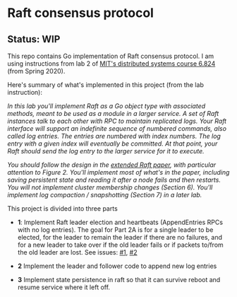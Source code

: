 # Raft consensus protocol

**Status: WIP**
-------------

This repo contains Go implementation of Raft consensus protocol. I am using instructions from lab 2 of [MIT's distributed systems course 6.824](https://pdos.csail.mit.edu/6.824/index.html) (from Spring 2020).

Here's summary of what's implemented in this project (from the lab instruction):

*In this lab you'll implement Raft as a Go object type with associated methods, meant to be used as a module in a larger service. A set of Raft instances talk to each other with RPC to maintain replicated logs. Your Raft interface will support an indefinite sequence of numbered commands, also called log entries. The entries are numbered with index numbers. The log entry with a given index will eventually be committed. At that point, your Raft should send the log entry to the larger service for it to execute.*

*You should follow the design in the [extended Raft paper](https://pdos.csail.mit.edu/6.824/papers/raft-extended.pdf), with particular attention to Figure 2. You'll implement most of what's in the paper, including saving persistent state and reading it after a node fails and then restarts. You will not implement cluster membership changes (Section 6). You'll implement log compaction / snapshotting (Section 7) in a later lab.*

This project is divided into three parts

- **1**: Implement Raft leader election and heartbeats (AppendEntries RPCs with no log entries). The goal for Part 2A is for a single leader to be elected, for the leader to remain the leader if there are no failures, and for a new leader to take over if the old leader fails or if packets to/from the old leader are lost. See issues: [#1](https://github.com/vksah32/raft/issues/1), [#2](https://github.com/vksah32/raft/issues/2)

- **2** Implement the leader and follower code to append new log entries

- **3** Implement state persistence in raft so that it can survive reboot and resume service where it left off.


